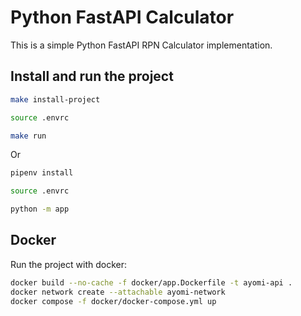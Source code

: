 # Python FastAPI Calculator

This is a simple Python FastAPI RPN Calculator implementation.

## Install and run the project

```bash
make install-project

source .envrc

make run
```

Or

```bash
pipenv install

source .envrc

python -m app
```

## Docker

Run the project with docker:

```bash
docker build --no-cache -f docker/app.Dockerfile -t ayomi-api .
docker network create --attachable ayomi-network
docker compose -f docker/docker-compose.yml up
```


